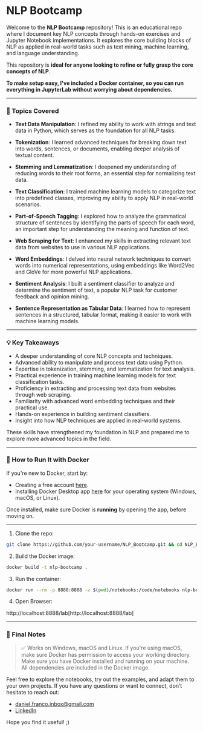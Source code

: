 # NLP Bootcamp

Welcome to the **NLP Bootcamp** repository! This is an educational repo where I document key NLP concepts through hands-on exercises and Jupyter Notebook implementations. It explores the core building blocks of NLP as applied in real-world tasks such as text mining, machine learning, and language understanding.

This repository is **ideal for anyone looking to refine or fully grasp the core concepts of NLP**.

**To make setup easy, I've included a Docker container, so you can run everything in JupyterLab without worrying about dependencies.**

---

### 📘 Topics Covered

- **Text Data Manipulation**: I refined my ability to work with strings and text data in Python, which serves as the foundation for all NLP tasks.
  
- **Tokenization**: I learned advanced techniques for breaking down text into words, sentences, or documents, enabling deeper analysis of textual content.

- **Stemming and Lemmatization**: I deepened my understanding of reducing words to their root forms, an essential step for normalizing text data.

- **Text Classification**: I trained machine learning models to categorize text into predefined classes, improving my ability to apply NLP in real-world scenarios.

- **Part-of-Speech Tagging**: I explored how to analyze the grammatical structure of sentences by identifying the parts of speech for each word, an important step for understanding the meaning and function of text.

- **Web Scraping for Text**: I enhanced my skills in extracting relevant text data from websites to use in various NLP applications.

- **Word Embeddings**: I delved into neural network techniques to convert words into numerical representations, using embeddings like Word2Vec and GloVe for more powerful NLP applications.

- **Sentiment Analysis**: I built a sentiment classifier to analyze and determine the sentiment of text, a popular NLP task for customer feedback and opinion mining.

- **Sentence Representation as Tabular Data**: I learned how to represent sentences in a structured, tabular format, making it easier to work with machine learning models.

---

### 💡 Key Takeaways

- A deeper understanding of core NLP concepts and techniques.
- Advanced ability to manipulate and process text data using Python.
- Expertise in tokenization, stemming, and lemmatization for text analysis.
- Practical experience in training machine learning models for text classification tasks.
- Proficiency in extracting and processing text data from websites through web scraping.
- Familiarity with advanced word embedding techniques and their practical use.
- Hands-on experience in building sentiment classifiers.
- Insight into how NLP techniques are applied in real-world systems.

These skills have strengthened my foundation in NLP and prepared me to explore more advanced topics in the field.

---

### 🐳 How to Run It with Docker

If you're new to Docker, start by:

- Creating a free account <a href="https://app.docker.com/signup" target="_blank">here</a>.
- Installing Docker Desktop app <a href="https://www.docker.com/get-started/" target="_blank"> here</a> for your operating system (Windows, macOS, or Linux).

Once installed, make sure Docker is **running** by opening the app, before moving on.

---

1. Clone the repo:

```bash
git clone https://github.com/your-username/NLP_Bootcamp.git && cd NLP_Bootcamp
```

2. Build the Docker image:

```bash
docker build -t nlp-bootcamp .
```

3. Run the container:
```bash 
docker run --rm -p 8888:8888 -v $(pwd)/notebooks:/code/notebooks nlp-bootcamp
```

4. Open Browser: 

http://localhost:8888/lab[http://localhost:8888/lab]

---

### 👋 Final Notes

> ✅ Works on Windows, macOS and Linux. If you're using macOS, make sure Docker has permission to access your working directory.
> Make sure you have Docker installed and running on your machine. All dependencies are included in the Docker image.

Feel free to explore the notebooks, try out the examples, and adapt them to your own projects. 
If you have any questions or want to connect, don’t hesitate to reach out:

-  [daniel.franco.inbox@gmail.com](mailto:daniel.franco.inbox@gmail.com)  
-  [LinkedIn](https://www.linkedin.com/in/daniel-abrantes-franco/)

Hope you find it useful! ;)